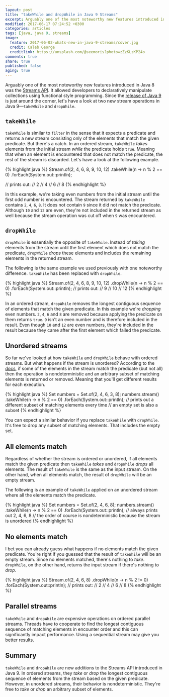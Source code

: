 ```yaml
---
layout: post
title: "takeWhile and dropWhile in Java 9 Streams"
excerpt: Arguably one of the most noteworthy new features introduced in Java 8 was the Streams API. Java 9 offers two new stream operations—takeWhile and dropWhile.
modified: 2017-06-17 07:24:52 +0300
categories: articles
tags: [java, java 9, streams]
image:
  feature: 2017-06-02-whats-new-in-java-9-streams/cover.jpg
  credit: Caleb George
  creditlink: https://unsplash.com/@seemoris?photo=zZzKLzKP24o
comments: true
share: true
published: false
aging: true
---
```


Arguably one of the most noteworthy new features introduced in Java 8 was the [Streams API]({{site.url}}/articles/5-ways-to-create-a-stream-in-java-8/). It allowed developers to declaratively manipulate collections using functional style programming. Since the [release of Java 9](http://www.java9countdown.xyz/ "Countdown to Java 9 Release Date") is just around the corner, let's have a look at two new stream operations in Java 9—`takeWhile` and `dropWhile`.

## `takeWhile`

`takeWhile` is similar to `filter` in the sense that it expects a predicate and returns a new stream consisting only of the elements that match the given predicate. But there's a catch. In an ordered stream, `takeWhile` *takes* elements from the initial stream *while* the predicate holds `true`. Meaning that when an element is encountered that does not match the predicate, the rest of the stream is discarded. Let's have a look at the following example.

{% highlight java %}
Stream.of(2, 4, 6, 8, 9, 10, 12)
    .takeWhile(n -> n % 2 == 0)
    .forEach(System.out::println);

// prints out:
// 2
// 4
// 6
// 8
{% endhighlight %}

In this example, we're taking even numbers from the initial stream until the first odd number is encountered. The stream returned by `takeWhile` contains `2`, `4`, `6`, `8`. It does not contain `9` since it did not match the predicate. Although `10` and `12` are even, they're not included in the returned stream as well because the stream operation was cut off when `9` was encountered.

## `dropWhile`

`dropWhile` is essentially the opposite of `takeWhile`. Instead of *taking* elements from the stream until the first element which does not match the predicate, `dropWhile` *drops* these elements and includes the remaining elements in the returned stream.

The following is the same example we used previously with one noteworthy difference. `takeWhile` has been replaced with `dropWhile`.

{% highlight java %}
Stream.of(2, 4, 6, 8, 9, 10, 12)
    .dropWhile(n -> n % 2 == 0)
    .forEach(System.out::println);
// prints out:
// 9
// 10
// 12
{% endhighlight %}

In an ordered stream, `dropWhile` removes the longest contiguous sequence of elements that match the given predicate. In this example we're *dropping* even numbers. `2`, `4`, `6` and `8` are removed because applying the predicate on them returns `true`. `9` isn't an even number and is therefore included in the result. Even though `10` and `12` are even numbers, they're included in the result because they came after the first element which failed the predicate.

## Unordered streams

So far we've looked at how `takeWhile` and `dropWhile` behave with ordered streams. But what happens if the stream is unordered? According to the [docs](http://download.java.net/java/jdk9/docs/api/java/util/stream/Stream.html), if some of the elements in the stream match the predicate (but not all) then the operation is nondeterministic and an arbitrary subset of matching elements is returned or removed. Meaning that you'll get different results for each execution.

{% highlight java %}
Set<Integer> numbers = Set.of(2, 4, 6, 3, 8);
numbers.stream()
    .takeWhile(n -> n % 2 == 0)
    .forEach(System.out::println);
// prints out a different subset of matching elements every time
// an empty set is also a subset
{% endhighlight %}

You can expect a similar behavior if you replace `takeWhile` with `dropWhile`. It's free to drop any subset of matching elements. That includes the empty set.

## All elements match

Regardless of whether the stream is ordered or unordered, if all elements match the given predicate then `takeWhile` *takes* and `dropWhile` *drops* all elements. The result of `takeWhile` is the same as the input stream. On the other hand, when all elements match, the result of `dropWhile` will be an empty stream.

The following is an example of `takeWhile` applied on an unordered stream where all the elements match the predicate.

{% highlight java %}
Set<Integer> numbers = Set.of(2, 4, 6, 8);
numbers.stream()
    .takeWhile(n -> n % 2 == 0)
    .forEach(System.out::println);
// always prints out 2, 4, 6, 8
// the order of course is nondeterministic because the stream is unordered
{% endhighlight %}

## No elements match

I bet you can already guess what happens if no elements match the given predicate. You're right if you guessed that the result of `takeWhile` will be an empty stream. Since no elements matched, there's nothing to *take*. `dropWhile`, on the other hand, returns the input stream if there's nothing to *drop*.

{% highlight java %}
Stream.of(2, 4, 6, 8)
    .dropWhile(n -> n % 2 != 0)
    .forEach(System.out::println);
// prints out:
// 2
// 4
// 6
// 8
{% endhighlight %}

## Parallel streams

`takeWhile` and `dropWhile` are expensive operations on ordered parallel streams. Threads have to cooperate to find the longest contiguous sequence of matching elements in encounter order and this can significantly impact performance. Using a sequential stream may give you better results.

## Summary

`takeWhile` and `dropWhile` are new additions to the Streams API introduced in Java 9. In ordered streams, they *take* or *drop* the longest contiguous sequence of elements from the stream based on the given predicate. However, in unordered streams, their behavior is nondeterministic. They're free to *take* or *drop* an arbitrary subset of elements.
